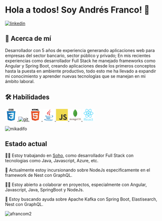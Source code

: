 # Hola a todos! Soy Andrés Franco! 👋

[![linkedin](https://img.shields.io/badge/linkedin-0A66C2?style=for-the-badge&logo=linkedin&logoColor=white)](https://www.linkedin.com/in/andres-felipe-franco-monroy-09b400b2/)

## 🚀 Acerca de mí

Desarrollador con 5 años de experiencia generando aplicaciones web para empresas del sector bancario, sector público y privado; En mis recientes experiencias como desarrollador Full Stack he manejado frameworks como Angular y Spring Boot, creando aplicaciones desde los primeros conceptos hasta la puesta en ambiente productivo, todo esto me ha llevado a expandir mi conocimiento y aprender nuevas tecnologías que se manejan en mi ámbito laboral.

## 🛠 Habilidades

<p align="left"> <a href="https://www.w3schools.com/css/" target="_blank" rel="noreferrer"> <img src="https://raw.githubusercontent.com/devicons/devicon/master/icons/css3/css3-original-wordmark.svg" alt="css3" width="40" height="40"/> </a>  <a href="https://git-scm.com/" target="_blank" rel="noreferrer"> <img src="https://www.vectorlogo.zone/logos/git-scm/git-scm-icon.svg" alt="git" width="40" height="40"/> </a>  <a href="https://www.w3.org/html/" target="_blank" rel="noreferrer"> <img src="https://raw.githubusercontent.com/devicons/devicon/master/icons/html5/html5-original-wordmark.svg" alt="html5" width="40" height="40"/> </a> <a href="https://www.java.com" target="_blank" rel="noreferrer"> <img src="https://raw.githubusercontent.com/devicons/devicon/master/icons/java/java-original.svg" alt="java" width="40" height="40"/> </a> <a href="https://developer.mozilla.org/en-US/docs/Web/JavaScript" target="_blank" rel="noreferrer"> <img src="https://raw.githubusercontent.com/devicons/devicon/master/icons/javascript/javascript-original.svg" alt="javascript" width="40" height="40"/> </a><a href="https://www.mongodb.com/" target="_blank" rel="noreferrer"> <img src="https://raw.githubusercontent.com/devicons/devicon/master/icons/mongodb/mongodb-original-wordmark.svg" alt="mongodb" width="40" height="40"/> </a>  </a></a> <a href="https://reactjs.org/" target="_blank" rel="noreferrer"> <img src="https://raw.githubusercontent.com/devicons/devicon/master/icons/react/react-original-wordmark.svg" alt="react" width="40" height="40"/> </a> </p>

<img src="https://github-readme-stats-git-masterrstaa-rickstaa.vercel.app/api/top-langs?username=mikadifo&show_icons=true&theme=gruvbox&locale=en&layout=compact" alt="mikadifo" />

## Estado actual

👩‍💻 Estoy trabajando en [Soho](https://www.linkedin.com/company/sohohumantech/), como desarrollador Full Stack con tecnologias como Java, Javascript, Azure, etc.

🧠 Actualmente estoy incursionando sobre NodeJs especificamente en el framework de Nest con GraphQL.

👯‍♀️ Estoy abierto a colaborar en proyectos, especialmente con Angular, Javascript, Java, SpringBoot y NodeJs.

🤔 Estoy buscando ayuda sobre Apache Kafka con Spring Boot, Elastisearch, Nest con GraphQL.

<img align="left" src="https://github-readme-stats-git-masterrstaa-rickstaa.vercel.app/api?username=afrancom2&show_icons=true&theme=gruvbox&locale=en" alt="afrancom2" />
